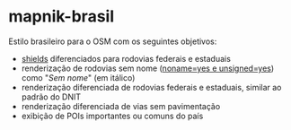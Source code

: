 mapnik-brasil
=============

Estilo brasileiro para o OSM com os seguintes objetivos:

* [shields](http://wiki.openstreetmap.org/wiki/Custom_Highway_Shields) diferenciados para rodovias federais e estaduais
* renderização de rodovias sem nome ([noname=yes e unsigned=yes](http://wiki.openstreetmap.org/wiki/Proposed_features/Noname)) como "*Sem nome*" (em itálico)
* renderização diferenciada de rodovias federais e estaduais, similar ao padrão do DNIT
* renderização diferenciada de vias sem pavimentação
* exibição de POIs importantes ou comuns do país

